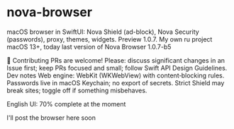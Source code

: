 # nova-browser
macOS browser in SwiftUI: Nova Shield (ad-block), Nova Security (passwords), proxy, themes, widgets. Preview 1.0.7. My own ru project 
macOS 13+, today last version of Nova Browser 1.0.7-b5

🤝 Contributing
PRs are welcome! Please:
discuss significant changes in an Issue first;
keep PRs focused and small;
follow Swift API Design Guidelines.
Dev notes
Web engine: WebKit (WKWebView) with content‑blocking rules.
Passwords live in macOS Keychain; no export of secrets.
Strict Shield may break sites; toggle off if something misbehaves.

English UI: 70% complete at the moment

I'll post the browser here soon
